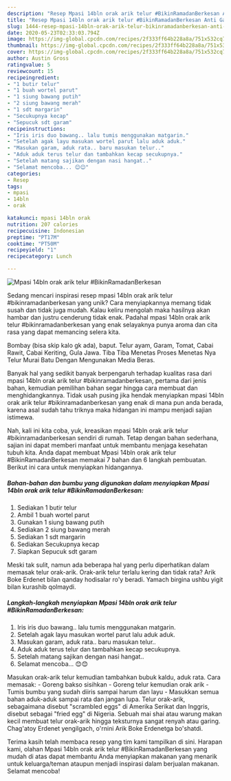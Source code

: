 ```yaml
---
description: "Resep Mpasi 14bln orak arik telur #BikinRamadanBerkesan Anti Gagal"
title: "Resep Mpasi 14bln orak arik telur #BikinRamadanBerkesan Anti Gagal"
slug: 1444-resep-mpasi-14bln-orak-arik-telur-bikinramadanberkesan-anti-gagal
date: 2020-05-23T02:33:03.794Z
image: https://img-global.cpcdn.com/recipes/2f333ff64b228a8a/751x532cq70/mpasi-14bln-orak-arik-telur-bikinramadanberkesan-foto-resep-utama.jpg
thumbnail: https://img-global.cpcdn.com/recipes/2f333ff64b228a8a/751x532cq70/mpasi-14bln-orak-arik-telur-bikinramadanberkesan-foto-resep-utama.jpg
cover: https://img-global.cpcdn.com/recipes/2f333ff64b228a8a/751x532cq70/mpasi-14bln-orak-arik-telur-bikinramadanberkesan-foto-resep-utama.jpg
author: Austin Gross
ratingvalue: 5
reviewcount: 15
recipeingredient:
- "1 butir telur"
- "1 buah wortel parut"
- "1 siung bawang putih"
- "2 siung bawang merah"
- "1 sdt margarin"
- "Secukupnya kecap"
- "Sepucuk sdt garam"
recipeinstructions:
- "Iris iris duo bawang.. lalu tumis menggunakan matgarin."
- "Setelah agak layu masukan wortel parut lalu aduk aduk."
- "Masukan garam, aduk rata.. baru masukan telur.."
- "Aduk aduk terus telur dan tambahkan kecap secukupnya."
- "Setelah matang sajikan dengan nasi hangat.."
- "Selamat mencoba... 😊😊"
categories:
- Resep
tags:
- mpasi
- 14bln
- orak

katakunci: mpasi 14bln orak 
nutrition: 207 calories
recipecuisine: Indonesian
preptime: "PT17M"
cooktime: "PT50M"
recipeyield: "1"
recipecategory: Lunch

---
```



![Mpasi 14bln orak arik telur #BikinRamadanBerkesan](https://img-global.cpcdn.com/recipes/2f333ff64b228a8a/751x532cq70/mpasi-14bln-orak-arik-telur-bikinramadanberkesan-foto-resep-utama.jpg)

Sedang mencari inspirasi resep mpasi 14bln orak arik telur #bikinramadanberkesan yang unik? Cara menyiapkannya memang tidak susah dan tidak juga mudah. Kalau keliru mengolah maka hasilnya akan hambar dan justru cenderung tidak enak. Padahal mpasi 14bln orak arik telur #bikinramadanberkesan yang enak selayaknya punya aroma dan cita rasa yang dapat memancing selera kita.

Bombay (bisa skip kalo gk ada), baput. Telur ayam, Garam, Tomat, Cabai Rawit, Cabai Keriting, Gula Jawa. Tiba Tiba Menetas Proses Menetas Nya Telur Murai Batu Dengan Mengunakan Media Beras.

Banyak hal yang sedikit banyak berpengaruh terhadap kualitas rasa dari mpasi 14bln orak arik telur #bikinramadanberkesan, pertama dari jenis bahan, kemudian pemilihan bahan segar hingga cara membuat dan menghidangkannya. Tidak usah pusing jika hendak menyiapkan mpasi 14bln orak arik telur #bikinramadanberkesan yang enak di mana pun anda berada, karena asal sudah tahu triknya maka hidangan ini mampu menjadi sajian istimewa.


Nah, kali ini kita coba, yuk, kreasikan mpasi 14bln orak arik telur #bikinramadanberkesan sendiri di rumah. Tetap dengan bahan sederhana, sajian ini dapat memberi manfaat untuk membantu menjaga kesehatan tubuh kita. Anda dapat membuat Mpasi 14bln orak arik telur #BikinRamadanBerkesan memakai 7 bahan dan 6 langkah pembuatan. Berikut ini cara untuk menyiapkan hidangannya.

<!--inarticleads1-->

##### Bahan-bahan dan bumbu yang digunakan dalam menyiapkan Mpasi 14bln orak arik telur #BikinRamadanBerkesan:

1. Sediakan 1 butir telur
1. Ambil 1 buah wortel parut
1. Gunakan 1 siung bawang putih
1. Sediakan 2 siung bawang merah
1. Sediakan 1 sdt margarin
1. Sediakan Secukupnya kecap
1. Siapkan Sepucuk sdt garam


Meski tak sulit, namun ada beberapa hal yang perlu diperhatikan dalam memasak telur orak-arik. Orak-arik telur terlalu kering dan tidak rata? Arik Boke Erdenet bilan qanday hodisalar ro&#39;y beradi. Yamach birgina ushbu yigit bilan kurashib qolmaydi. 

<!--inarticleads2-->

##### Langkah-langkah menyiapkan Mpasi 14bln orak arik telur #BikinRamadanBerkesan:

1. Iris iris duo bawang.. lalu tumis menggunakan matgarin.
1. Setelah agak layu masukan wortel parut lalu aduk aduk.
1. Masukan garam, aduk rata.. baru masukan telur..
1. Aduk aduk terus telur dan tambahkan kecap secukupnya.
1. Setelah matang sajikan dengan nasi hangat..
1. Selamat mencoba... 😊😊


Masukan orak-arik telur kemudian tambahkan bubuk kaldu, aduk rata. Cara memasak: - Goreng bakso sisihkan - Goreng telur kemudian orak arik - Tumis bumbu yang sudah diiris sampai harum dan layu - Masukkan semua bahan aduk-aduk sampai rata dan jangan lupa. Telur orak-arik, sebagaimana disebut &#34;scrambled eggs&#34; di Amerika Serikat dan Inggris, disebut sebagai &#34;fried egg&#34; di Nigeria. Sebuah mai shai atau warung makan kecil membuat telur orak-arik hingga teksturnya sangat renyah atau garing. Chag&#39;atoy Erdenet yengilgach, o&#39;rnini Arik Boke Erdenetga bo&#39;shatdi. 

Terima kasih telah membaca resep yang tim kami tampilkan di sini. Harapan kami, olahan Mpasi 14bln orak arik telur #BikinRamadanBerkesan yang mudah di atas dapat membantu Anda menyiapkan makanan yang menarik untuk keluarga/teman ataupun menjadi inspirasi dalam berjualan makanan. Selamat mencoba!
